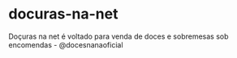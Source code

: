 # docuras-na-net
Doçuras na net é voltado para venda de doces e sobremesas sob encomendas - @docesnanaoficial
